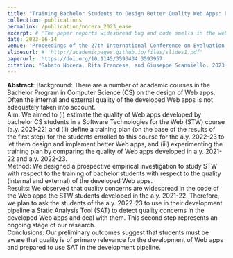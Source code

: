 ```yaml
---
title: "Training Bachelor Students to Design Better Quality Web Apps: Preliminary Results from a Prospective Empirical Investigation"
collection: publications
permalink: /publication/nocera_2023_ease
excerpt: # 'The paper reports widespread bug and code smells in the web apps developed by Computer Science students and outlines a training plan involving the use of a Static Analysis Tool to address these quality concerns.'
date: 2023-06-14
venue: 'Proceedings of the 27th International Conference on Evaluation and Assessment in Software Engineering'
slidesurl: # 'http://academicpages.github.io/files/slides1.pdf'
paperurl: 'https://doi.org/10.1145/3593434.3593957'
citation: "Sabato Nocera, Rita Francese, and Giuseppe Scanniello. 2023. Training Bachelor Students to Design Better Quality Web Apps: Preliminary Results from a Prospective Empirical Investigation. In Proceedings of the 27th International Conference on Evaluation and Assessment in Software Engineering (EASE '23). Association for Computing Machinery, New York, NY, USA, 465–469. https://doi.org/10.1145/3593434.3593957"
---
```


**Abstract**: Background: There are a number of academic courses in the Bachelor Program in Computer Science (CS) on the design of Web apps. Often the internal and external quality of the developed Web apps is not adequately taken into account. <br/>
Aim: We aimed to (i) estimate the quality of Web apps developed by bachelor CS students in a Software Technologies for the Web (STW) course (a.y. 2021-22) and (ii) define a training plan (on the base of the results of the first step) for the students enrolled to this course for the a.y. 2022-23 to let them design and implement better Web apps, and (iii) experimenting the training plan by comparing the quality of Web apps developed in a.y. 2021-22 and a.y. 2022-23. <br/>
Method: We designed a prospective empirical investigation to study STW with respect to the training of bachelor students with respect to the quality (internal and external) of the developed Web apps. <br/>
Results: We observed that quality concerns are widespread in the code of the Web apps the STW students developed in the a.y. 2021-22. Therefore, we plan to ask the students of the a.y. 2022-23 to use in their development pipeline a Static Analysis Tool (SAT) to detect quality concerns in the developed Web apps and deal with them. This second step represents an ongoing stage of our research. <br/>
Conclusions: Our preliminary outcomes suggest that students must be aware that quality is of primary relevance for the development of Web apps and prepared to use SAT in the development pipeline.
